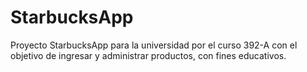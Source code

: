 # StarbucksApp
Proyecto StarbucksApp para la universidad por el curso 392-A con el objetivo de ingresar y administrar productos, con fines educativos.
